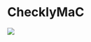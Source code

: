 # ChecklyMaC
![](https://api.checklyhq.com/v1/badges/checks/2860316b-9b1d-4fbc-85b7-c9ceb52f0566?style=for-the-badge&theme=light)
